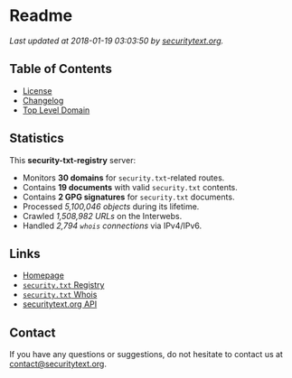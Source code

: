# Readme

_Last updated at 2018-01-19 03:03:50 by [securitytext.org](https://securitytext.org)._

## Table of Contents

* [License](LICENSE.md)
* [Changelog](CHANGELOG.md)
* [Top Level Domain](TLD.md)

## Statistics

This **security-txt-registry** server:

* Monitors **30 domains** for `security.txt`-related routes.
* Contains **19 documents** with valid `security.txt` contents.
* Contains **2 GPG signatures** for `security.txt` documents.
* Processed *5,100,046 objects* during its lifetime.
* Crawled *1,508,982 URLs* on the Interwebs.
* Handled *2,794 `whois` connections* via IPv4/IPv6.

## Links

* [Homepage](https://securitytext.org)
* [`security.txt` Registry](https://registry.securitytext.org)
* [`security.txt` Whois](https://whois.securitytext.org)
* [securitytext.org API](https://registry.securitytext.org)

## Contact

If you have any questions or suggestions, do not hesitate to contact us at contact@securitytext.org.
